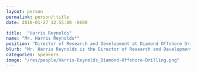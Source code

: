 ```yaml
---
layout: person
permalink: person/:title
date: 2018-01-27 12:55:00 -0600

title:  "Harris Reynolds"
name: "Mr. Harris Reynolds*"
position: "Director of Research and Development at Diamond Offshore Drilling, Inc."
blurb: "Mr. Harris Reynolds is the Director of Research and Development at Diamond Offshore Drilling, Inc."
categories: speakers
image: "/res/people/Harris-Reynolds_Diamond-Offshore-Drilling.png"
---
```


